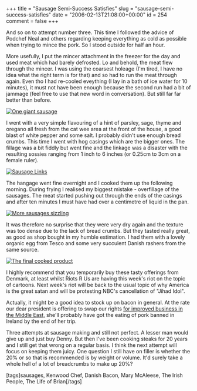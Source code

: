 +++
title = "Sausage Semi-Success Satisfies"
slug = "sausage-semi-success-satisfies"
date = "2006-02-13T21:08:00+00:00"
id = 254
comment = false
+++

And so on to attempt number three. This time I followed the advice of Podchef Neal and others regarding keeping everything as cold as possible when trying to mince the pork. So I stood outside for half an hour.

More usefully, I put the mincer attachment in the freezer for the day and used meat which had barely defrosted. Lo and behold, the meat flew through the mincer. I was using the coarsest holeage (I'm tired, I have no idea what the right term is for that) and so had to run the meat through again. Even tho I had re-cooled eveything (I lay in a bath of ice water for 10 minutes), it must not have been enough because the second run had a bit of jammage (feel free to use that new word in conversation). But still far far better than before.

[![One giant sausage](http://static.flickr.com/35/98659331_ff956895ff_m.jpg)](http://www.flickr.com/photos/bandon1/98659331/ "Photo Sharing")

I went with a very simple flavouring of a hint of parsley, sage, thyme and oregano all fresh from the cat wee area at the front of the house, a good blast of white pepper and some salt. I probably didn't use enough bread crumbs. This time I went with hog casings which are the bigger ones. The fillage was a bit fiddly but went fine and the linkage was a disaster with the resulting sossies ranging from 1 inch to 6 inches (or 0.25cm to 3cm on a female ruler).

[![Sausage Links](http://static.flickr.com/34/98659358_92a73da295_m.jpg)](http://www.flickr.com/photos/bandon1/98659358/ "Photo Sharing")

The hangage went fine overnight and I cooked them up the following morning. During frying I realised my biggest mistake - overfillage of the sausages. The meat started pushing out through the ends of the casings and after ten minutes I must have had over a centimetre of liquid in the pan.

[![More sausages sizzling](http://static.flickr.com/43/98659386_1b21590c5e_m.jpg)](http://www.flickr.com/photos/bandon1/98659386/ "Photo Sharing")

It was therefore no surprise that they were very dry again and the texture was too dense due to the lack of bread crumbs. But they tasted really great, as good as shop bought in my humble estimation. I had them with a lovely organic egg from Tesco and some very succulent Danish rashers from the same source.

[![The final cooked product](http://static.flickr.com/42/98659285_50bee3d4df_m.jpg)](http://www.flickr.com/photos/bandon1/98659285/ "Photo Sharing")

I highly recommend that you temporarily buy these tasty offerings from Denmark, at least whilst Riots R Us are having this week's riot on the topic of cartoons. Next week's riot will be back to the usual topic of why America is the great satan and will be protesting NBC's cancellation of "Jihad Idol".

Actually, it might be a good idea to stock up on bacon in general. At the rate our dear president is offering to swap our rights [for improved business in the Middle East](http://www.breakingnews.ie/2006/02/12/story244376.html), she'll probably have got the eating of pork banned in Ireland by the end of her trip.

Three attempts at sausage making and still not perfect. A lesser man would give up and just buy Denny. But then I've been cooking steaks for 20 years and I still get that wrong on a regular basis. I think the next attempt will focus on keeping them juicy. One question I still have on filler is whether the 20% or so that is recommended is by weight or volume. It'd surely take a whole hell of a lot of breadcrumbs to make up 20%?

[tags]sausages, Kenwood Chef, Danish Bacon, Mary McAleese, The Irish People, The Life of Brian[/tags]
